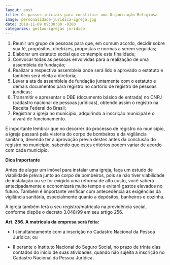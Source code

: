 ```yaml
---
layout: post
title: Os passos iniciais para constituir uma Organização Religiosa
image: personalidade-juridica-igreja.jpg
date: 2018-11-09 09:30:00 -0200
categories: gestao-igrejas juridico
---
```


1. Reunir um grupo de pessoas para que, em comum acordo, decidir sobre sua fé, propósitos, diretrizes, propostas e normas a serem seguidas;
2. Elaborar um estatuto social que contemple esta finalidade;
3. Convocar todas as pessoas envolvidas para a realização de uma assembleia de fundação;
4. Realizar a respectiva assembleia onde será lido e aprovado o estatuto e também será eleita a diretoria;
5. Levar a ata da assembleia de fundação juntamente com o estatuto e demais documentos para registro no cartório de registro de pessoas jurídicas;
6. Transmitir e apresentar o DBE (documento básico de entrada) no CNPJ (cadastro nacional de pessoas jurídicas), obtendo assim o registro na Receita Federal do
   Brasil;
7. Registrar a igreja no município, adquirindo a inscrição municipal e o alvará de funcionamento.

É importante lembrar que no decorrer do processo de registro no município, a igreja passará pela vistoria do corpo de bombeiros e da vigilância sanitária, devendo ter a aprovação prévia destes antes da conclusão do registro no município, sabendo que estes critérios podem variar de acordo com cada município.

**Dica Importante**

Antes de alugar um imóvel para instalar uma igreja, faça um estudo de viabilidade prévia junto ao corpo de bombeiros, pois se não tiver viabilidade de instalação ou se for exigido uma reforma de alto custo, você saberá antecipadamente e economizará muito tempo e evitará gastos elevados no futuro. Também é importante verificar com antecedência as exigências da vigilância sanitária, especialmente quanto a depósitos, banheiros e cozinha.

A igreja também terá o seu registro/matrícula na previdência social, conforme dispõe o decreto 3.048/99 em seu artigo 256.

**Art. 256. A matrícula da empresa será feita:**

- I simultaneamente com a inscrição no Cadastro Nacional da Pessoa Jurídica; ou

- II perante o Instituto Nacional do Seguro Social, no prazo de trinta dias contados do início de suas atividades, quando não sujeita a inscrição no Cadastro Nacional da Pessoa Jurídica.

